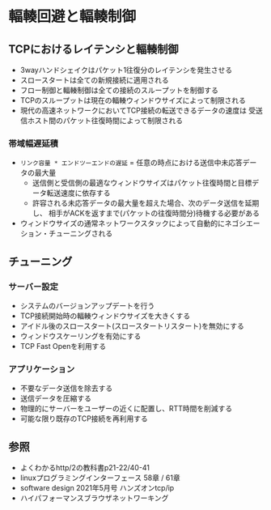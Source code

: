 # 輻輳回避と輻輳制御
## TCPにおけるレイテンシと輻輳制御
- 3wayハンドシェイクはパケット1往復分のレイテンシを発生させる
- スロースタートは全ての新規接続に適用される
- フロー制御と輻輳制御は全ての接続のスループットを制御する
- TCPのスループットは現在の輻輳ウィンドウサイズによって制限される
- 現代の高速ネットワークにおいてTCP接続の転送できるデータの速度は
  受送信ホスト間のパケット往復時間によって制限される

### 帯域幅遅延積
- `リンク容量 * エンドツーエンドの遅延` = 任意の時点における送信中未応答データの最大量
  - 送信側と受信側の最適なウィンドウサイズはパケット往復時間と目標データ転送速度に依存する
  - 許容される未応答データの最大量を超えた場合、次のデータ送信を延期し、
    相手がACKを返すまで(パケットの往復時間分)待機する必要がある
- ウィンドウサイズの通常ネットワークスタックによって自動的にネゴシエーション・チューニングされる

## チューニング
### サーバー設定
- システムのバージョンアップデートを行う
- TCP接続開始時の輻輳ウィンドウサイズを大きくする
- アイドル後のスロースタート(スロースタートリスタート)を無効にする
- ウィンドウスケーリングを有効にする
- TCP Fast Openを利用する

### アプリケーション
- 不要なデータ送信を除去する
- 送信データを圧縮する
- 物理的にサーバーをユーザーの近くに配置し、RTT時間を削減する
- 可能な限り既存のTCP接続を再利用する

## 参照
- よくわかるhttp/2の教科書p21-22/40-41
- linuxプログラミングインターフェース 58章 / 61章
- software design 2021年5月号 ハンズオンtcp/ip
- ハイパフォーマンスブラウザネットワーキング
